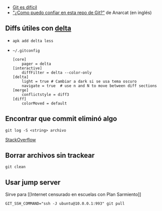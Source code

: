-   [Git es difícil](https://mastodon.sdf.org/@khm/107301080271400610)
-   ["¿Como puedo confiar en esta repo de Git?"](https://anarc.at/blog/2020-03-17-git-gpg-verification/) de Anarcat (en inglés)

## Diffs útiles con [delta](https://github.com/dandavison/delta)

-   `apk add delta less`
-   `~/.gitconfig`

    ```
    [core]
    	pager = delta
    [interactive]
    	diffFilter = delta --color-only
    [delta]
    	light = true # Cambiar a dark si se usa tema oscuro
    	navigate = true  # use n and N to move between diff sections
    [merge]
    	conflictstyle = diff3
    [diff]
    	colorMoved = default
    ```

## Encontrar que commit eliminó algo

```
git log -S <string> archivo
```

[StackOverflow](https://stackoverflow.com/a/4404551)

## Borrar archivos sin trackear

```
git clean
```

## Usar jump server

Sirve para [[Internet censurado en escuelas con Plan Sarmiento]]

```
GIT_SSH_COMMAND="ssh -J ubuntu@10.0.0.1:993" git pull
```
